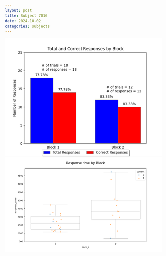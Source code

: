```yaml
---
layout: post
title: Subject 7016
date: 2024-10-02
categories: subjects
---
```


![](data/7016/run-1/7016_ATS_responses.png)
![](data/7016/run-1/7016_ATS_rt.png)
